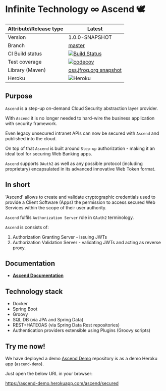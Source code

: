 # Infinite Technology ∞ Ascend 🕊

|Attribute\Release type|Latest|
|----------------------|------|
|Version|1.0.0-SNAPSHOT|
|Branch|[master](https://github.com/INFINITE-TECHNOLOGY/ASCEND)|
|CI Build status|[![Build Status](https://travis-ci.com/INFINITE-TECHNOLOGY/ASCEND.svg?branch=master)](https://travis-ci.com/INFINITE-TECHNOLOGY/ASCEND)|
|Test coverage|[![codecov](https://codecov.io/gh/INFINITE-TECHNOLOGY/ASCEND/branch/master/graphs/badge.svg)](https://codecov.io/gh/INFINITE-TECHNOLOGY/ASCEND/branch/master/graphs)|
|Library (Maven)|[oss.jfrog.org snapshot](https://oss.jfrog.org/artifactory/webapp/#/artifacts/browse/tree/General/oss-snapshot-local/io/infinite/ascend/1.0.0-SNAPSHOT)|
|Heroku|![Heroku](https://heroku-badge.herokuapp.com/?app=ascend-demo&root=/ascend/unsecured)|

## Purpose

`Ascend` is a step-up on-demand Cloud Security abstraction layer provider.

With `Ascend` it is no longer needed to hard-wire the business application with security framework.

Even legacy unsecured intranet APIs can now be secured with `Ascend` and published into the cloud.

On top of that `Ascend` is built around `Step-up` authorization - making it an ideal tool for securing 
Web Banking apps.

`Ascend` supports `OAuth2` as well as any possible protocol (including proprietary) encapsulated in its advanced innovative 
Web Token format.

## In short

'Ascend' allows to create and validate cryptographic credentials used to provide a Client Software (Apps) the permission
to access secured Web Services within the scope of their user authority.

`Ascend` fulfils `Authorization Server` role in `OAuth2` terminology.

`Ascend` is consists of:
1) Authorization Granting Server - issuing JWTs
2) Authorization Validation Server - validating JWTs and acting as reverse proxy.

## Documentation

* [**Ascend Documentation**](https://github.com/INFINITE-TECHNOLOGY/ASCEND/wiki)

## Technology stack

* Docker
* Spring Boot
* Groovy
* SQL DB (via JPA and Spring Data)
* REST+HATEOAS (via Spring Data Rest repositories)
* Authentication providers extensible using Plugins (Groovy scripts)

## Try me now!

We have deployed a demo [Ascend Demo](https://github.com/INFINITE-TECHNOLOGY/ASCEND_DEMO) repository is as a demo Heroku app (`ascend-demo`).

Just open the below URL in your browser:

https://ascend-demo.herokuapp.com/ascend/secured